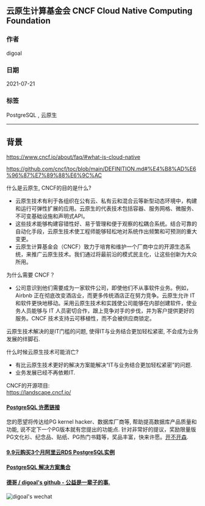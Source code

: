 ## 云原生计算基金会 CNCF Cloud Native Computing Foundation     
    
### 作者    
digoal    
    
### 日期    
2021-07-21     
    
### 标签    
PostgreSQL , 云原生   
    
----    
    
## 背景    
https://www.cncf.io/about/faq/#what-is-cloud-native  
  
https://github.com/cncf/toc/blob/main/DEFINITION.md#%E4%B8%AD%E6%96%87%E7%89%88%E6%9C%AC  
  
什么是云原生, CNCF的目的是什么?   
- 云原生技术有利于各组织在公有云、私有云和混合云等新型动态环境中，构建和运行可弹性扩展的应用。云原生的代表技术包括容器、服务网格、微服务、不可变基础设施和声明式API。  
- 这些技术能够构建容错性好、易于管理和便于观察的松耦合系统。结合可靠的自动化手段，云原生技术使工程师能够轻松地对系统作出频繁和可预测的重大变更。  
- 云原生计算基金会（CNCF）致力于培育和维护一个厂商中立的开源生态系统，来推广云原生技术。我们通过将最前沿的模式民主化，让这些创新为大众所用。  
  
  
为什么需要 CNCF？  
- 公司意识到他们需要成为一家软件公司，即使他们不从事软件业务。例如，Airbnb 正在彻底改变酒店业，而更多传统酒店正在努力竞争。云原生允许 IT 和软件更快地移动。采用云原生技术和实践使公司能够在内部创建软件，使业务人员能够与 IT 人员密切合作，跟上竞争对手的步伐，并为客户提供更好的服务。CNCF 技术支持云可移植性，而不会被供应商锁定。  
  
  
云原生技术解决的是IT门槛的问题, 使得IT与业务结合更加轻松紧密, 不会成为业务发展的绊脚石.    
  
什么时候云原生技术可能消亡?  
- 有比云原生技术更好的解决方案能解决“IT与业务结合更加轻松紧密”的问题.   
- 业务发展已经不再依赖IT.   
    
CNCF的开源项目:  
https://landscape.cncf.io/  
  
  
#### [PostgreSQL 许愿链接](https://github.com/digoal/blog/issues/76 "269ac3d1c492e938c0191101c7238216")
您的愿望将传达给PG kernel hacker、数据库厂商等, 帮助提高数据库产品质量和功能, 说不定下一个PG版本就有您提出的功能点. 针对非常好的提议，奖励限量版PG文化衫、纪念品、贴纸、PG热门书籍等，奖品丰富，快来许愿。[开不开森](https://github.com/digoal/blog/issues/76 "269ac3d1c492e938c0191101c7238216").  
  
  
#### [9.9元购买3个月阿里云RDS PostgreSQL实例](https://www.aliyun.com/database/postgresqlactivity "57258f76c37864c6e6d23383d05714ea")
  
  
#### [PostgreSQL 解决方案集合](https://yq.aliyun.com/topic/118 "40cff096e9ed7122c512b35d8561d9c8")
  
  
#### [德哥 / digoal's github - 公益是一辈子的事.](https://github.com/digoal/blog/blob/master/README.md "22709685feb7cab07d30f30387f0a9ae")
  
  
![digoal's wechat](../pic/digoal_weixin.jpg "f7ad92eeba24523fd47a6e1a0e691b59")
  
